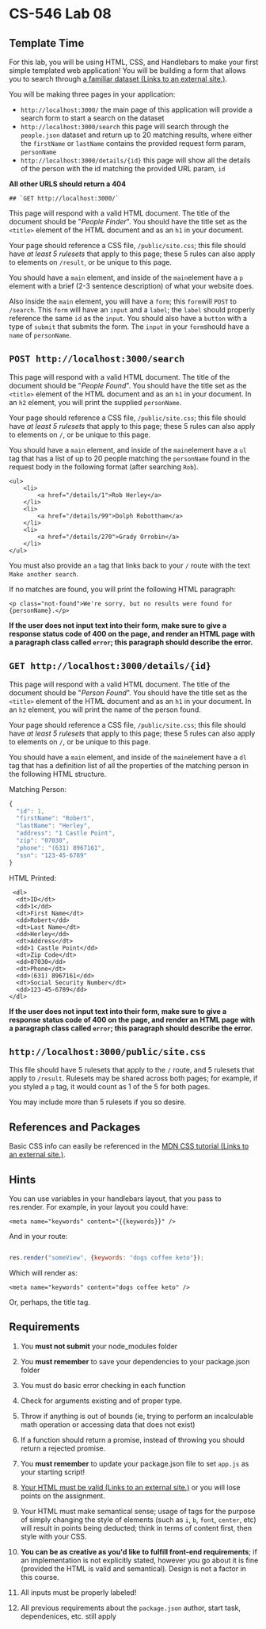 # CS-546 Lab 08

## Template Time

For this lab, you will be using HTML, CSS, and Handlebars to make your first simple templated web application! You will be building a form that allows you to search through [a familiar dataset  (Links to an external site.)](https://gist.githubusercontent.com/robherley/5112d73f5c69a632ef3ae9b7b3073f78/raw/24a7e1453e65a26a8aa12cd0fb266ed9679816aa/people.json).

You will be making three pages in your application:

* `http://localhost:3000/` the main page of this application will provide a search form to start a search on the dataset
* `http://localhost:3000/search` this page will search through the `people.json` dataset and return up to 20 matching results, where either the `firstName` or `lastName` contains the provided request form param, `personName`
* `http://localhost:3000/details/{id}` this page will show all the details of the person with the id matching the provided URL param, `id`

**All other URLS should return a 404**

```none
## `GET http://localhost:3000/`
```

This page will respond with a valid HTML document. The title of the document should be "_People Finder_". You should have the title set as the `<title>` element of the HTML document and as an `h1` in your document.

Your page should reference a CSS file, `/public/site.css`; this file should have _at least 5 rulesets_ that apply to this page; these 5 rules can also apply to elements on `/result`, or be unique to this page.

You should have a `main` element, and inside of the `main`element have a `p` element with a brief (2-3 sentence description) of what your website does.

Also inside the `main` element, you will have a `form`; this `form`will `POST` to `/search`. This `form` will have an `input` and a `label`; the `label` should properly reference the same `id` as the `input`. You should also have a `button` with a type of `submit` that submits the form. The `input` in your `form`should have a `name` of `personName`.

## `POST http://localhost:3000/search`

This page will respond with a valid HTML document. The title of the document should be "_People Found_". You should have the title set as the `<title>` element of the HTML document and as an `h1` in your document. In an `h2` element, you will print the supplied `personName`.

Your page should reference a CSS file, `/public/site.css`; this file should have _at least 5 rulesets_ that apply to this page; these 5 rules can also apply to elements on `/`, or be unique to this page.

You should have a `main` element, and inside of the `main`element have a `ul` tag that has a list of up to 20 people matching the `personName` found in the request body in the following format (after searching `Rob`).

```markup
<ul>
    <li>
        <a href="/details/1">Rob Herley</a>
    </li>
    <li>
        <a href="/details/99">Dolph Robottham</a>
    </li>
    <li>
        <a href="/details/270">Grady Orrobin</a>
    </li>
</ul>
```

You must also provide an `a` tag that links back to your `/` route with the text `Make another search`.

If no matches are found, you will print the following HTML paragraph:

```markup
<p class="not-found">We're sorry, but no results were found for {personName}.</p>
```

**If the user does not input text into their form, make sure to give a response status code of 400 on the page, and render an HTML page with a paragraph class called `error`; this paragraph should describe the error.**

## `GET http://localhost:3000/details/{id}`

This page will respond with a valid HTML document. The title of the document should be "_Person Found_". You should have the title set as the `<title>` element of the HTML document and as an `h1` in your document. In an `h2` element, you will print the name of the person found.

Your page should reference a CSS file, `/public/site.css`; this file should have _at least 5 rulesets_ that apply to this page; these 5 rules can also apply to elements on `/`, or be unique to this page.

You should have a `main` element, and inside of the `main`element have a `dl` tag that has a definition list of all the properties of the matching person in the following HTML structure.

Matching Person:

```javascript
{
  "id": 1,
  "firstName": "Robert",
  "lastName": "Herley",
  "address": "1 Castle Point",
  "zip": "07030",
  "phone": "(631) 8967161",
  "ssn": "123-45-6789"
}
```

HTML Printed:

```markup
 <dl>
  <dt>ID</dt>
  <dd>1</dd>
  <dt>First Name</dt>
  <dd>Robert</dd>
  <dt>Last Name</dt>
  <dd>Herley</dd>
  <dt>Address</dt>
  <dd>1 Castle Point</dd>
  <dt>Zip Code</dt>
  <dd>07030</dd>
  <dt>Phone</dt>
  <dd>(631) 8967161</dd>
  <dt>Social Security Number</dt>
  <dd>123-45-6789</dd>
</dl>
```

**If the user does not input text into their form, make sure to give a response status code of 400 on the page, and render an HTML page with a paragraph class called `error`; this paragraph should describe the error.**

## `http://localhost:3000/public/site.css`

This file should have 5 rulesets that apply to the `/` route, and 5 rulesets that apply to `/result`. Rulesets may be shared across both pages; for example, if you styled a `p` tag, it would count as 1 of the 5 for both pages.

You may include more than 5 rulesets if you so desire.

## References and Packages

Basic CSS info can easily be referenced in the [MDN CSS tutorial  (Links to an external site.)](https://developer.mozilla.org/en-US/docs/Web/Guide/CSS/Getting_started).

## Hints

You can use variables in your handlebars layout, that you pass to res.render. For example, in your layout you could have:

```markup
<meta name="keywords" content="{{keywords}}" />
```

And in your route:

```javascript

res.render("someView", {keywords: "dogs coffee keto"});
```

Which will render as:

```markup
<meta name="keywords" content="dogs coffee keto" />
```

Or, perhaps, the title tag.

## Requirements

1. You **must not submit** your node_modules folder
2. You **must remember** to save your dependencies to your package.json folder
3. You must do basic error checking in each function

  1. Check for arguments existing and of proper type.
  2. Throw if anything is out of bounds (ie, trying to perform an incalculable math operation or accessing data that does not exist)
  3. If a function should return a promise, instead of throwing you should return a rejected promise.
4. You **must remember** to update your package.json file to set `app.js` as your starting script!
5. [Your HTML must be valid  (Links to an external site.)](https://validator.w3.org/#validate_by_input) or you will lose points on the assignment.
6. Your HTML must make semantical sense; usage of tags for the purpose of simply changing the style of elements (such as `i`, `b`, `font`, `center`, etc) will result in points being deducted; think in terms of content first, then style with your CSS.
7. **You can be as creative as you'd like to fulfill front-end requirements**; if an implementation is not explicitly stated, however you go about it is fine (provided the HTML is valid and semantical). Design is not a factor in this course.
8. All inputs must be properly labeled!
9. All previous requirements about the `package.json` author, start task, dependenices, etc. still apply
